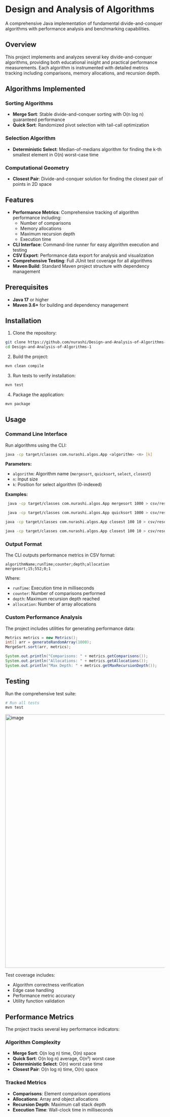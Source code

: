 # Design and Analysis of Algorithms

A comprehensive Java implementation of fundamental divide-and-conquer algorithms with performance analysis and benchmarking capabilities.

## Overview

This project implements and analyzes several key divide-and-conquer algorithms, providing both educational insight and practical performance measurements. Each algorithm is instrumented with detailed metrics tracking including comparisons, memory allocations, and recursion depth.

##  Algorithms Implemented

### Sorting Algorithms
- **Merge Sort**: Stable divide-and-conquer sorting with O(n log n) guaranteed performance
- **Quick Sort**: Randomized pivot selection with tail-call optimization

### Selection Algorithm
- **Deterministic Select**: Median-of-medians algorithm for finding the k-th smallest element in O(n) worst-case time

### Computational Geometry
- **Closest Pair**: Divide-and-conquer solution for finding the closest pair of points in 2D space

## Features

- **Performance Metrics**: Comprehensive tracking of algorithm performance including:
  - Number of comparisons
  - Memory allocations
  - Maximum recursion depth
  - Execution time
- **CLI Interface**: Command-line runner for easy algorithm execution and testing
- **CSV Export**: Performance data export for analysis and visualization
- **Comprehensive Testing**: Full JUnit test coverage for all algorithms
- **Maven Build**: Standard Maven project structure with dependency management

##  Prerequisites

- **Java 17** or higher
- **Maven 3.6+** for building and dependency management

##  Installation

1. Clone the repository:
```bash
git clone https://github.com/nurashi/Design-and-Analysis-of-Algorithms-1.git
cd Design-and-Analysis-of-Algorithms-1
```

2. Build the project:
```bash
mvn clean compile
```

3. Run tests to verify installation:
```bash
mvn test
```

4. Package the application:
```bash
mvn package
```

##  Usage

### Command Line Interface

Run algorithms using the CLI:

```bash
java -cp target/classes com.nurashi.algos.App <algorithm> <n> [k]
```

**Parameters:**
- `algorithm`: Algorithm name (`mergesort`, `quicksort`, `select`, `closest`)
- `n`: Input size
- `k`: Position for select algorithm (0-indexed)

**Examples:**

```bash
 java -cp target/classes com.nurashi.algos.App mergesort 1000 > csv/results.csv

 java -cp target/classes com.nurashi.algos.App quicksort 1000 > csv/results.csv

java -cp target/classes com.nurashi.algos.App closest 100 10 > csv/results.csv

java -cp target/classes com.nurashi.algos.App closest 100 10 > csv/results.csv
```

### Output Format

The CLI outputs performance metrics in CSV format:
```
algorithmName;runTime;counter;depth;allocation
mergesort;15;552;0;1
```

Where:
- `runTime`: Execution time in milliseconds
- `counter`: Number of comparisons performed
- `depth`: Maximum recursion depth reached
- `allocation`: Number of array allocations

### Custom Performance Analysis

The project includes utilities for generating performance data:

```java
Metrics metrics = new Metrics();
int[] arr = generateRandomArray(1000);
MergeSort.sort(arr, metrics);

System.out.println("Comparisons: " + metrics.getComparisons());
System.out.println("Allocations: " + metrics.getAllocations());
System.out.println("Max Depth: " + metrics.getMaxRecursionDepth());
```

## Testing

Run the comprehensive test suite:

```bash
# Run all tests
mvn test

```
<img width="1280" height="801" alt="image" src="https://github.com/user-attachments/assets/0dc2ab77-7c61-4de3-940c-8dad3e169191" />


Test coverage includes:
- Algorithm correctness verification
- Edge case handling
- Performance metric accuracy
- Utility function validation

## Performance Metrics

The project tracks several key performance indicators:

### Algorithm Complexity
- **Merge Sort**: O(n log n) time, O(n) space
- **Quick Sort**: O(n log n) average, O(n²) worst case
- **Deterministic Select**: O(n) worst case time
- **Closest Pair**: O(n log n) time, O(n) space

### Tracked Metrics
- **Comparisons**: Element comparison operations
- **Allocations**: Array and object allocations
- **Recursion Depth**: Maximum call stack depth
- **Execution Time**: Wall-clock time in milliseconds

